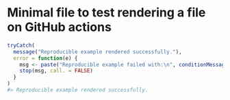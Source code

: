 Minimal file to test rendering a file on GitHub actions
================

``` r
tryCatch(
  message("Reproducible example rendered successfully."),
  error = function(e) {
    msg <- paste("Reproducible example failed with:\n", conditionMessage(e))
    stop(msg, call. = FALSE)
  }
)
#> Reproducible example rendered successfully.
```
